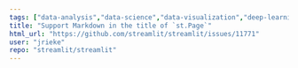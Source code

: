 ```yaml
---
tags: ["data-analysis","data-science","data-visualization","deep-learning","developer-tools","featuremarkdown","featuremultipage-apps","machine-learning","python","streamlit","typeenhancement"]
title: "Support Markdown in the title of `st.Page`"
html_url: "https://github.com/streamlit/streamlit/issues/11771"
user: "jrieke"
repo: "streamlit/streamlit"
---
```


